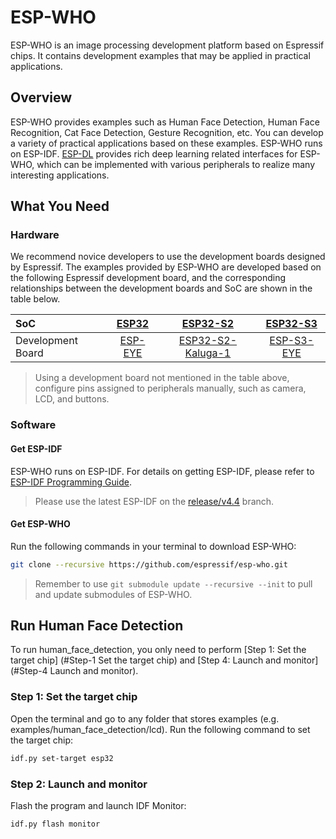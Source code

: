 # ESP-WHO

ESP-WHO is an image processing development platform based on Espressif chips. It contains development examples that may be applied in practical applications.

## Overview

ESP-WHO provides examples such as Human Face Detection, Human Face Recognition, Cat Face Detection, Gesture Recognition, etc. You can develop a variety of practical applications based on these examples. ESP-WHO runs on ESP-IDF. [ESP-DL](https://github.com/espressif/esp-dl) provides rich deep learning related interfaces for ESP-WHO, which can be implemented with various peripherals to realize many interesting applications.


## What You Need

### Hardware

We recommend novice developers to use the development boards designed by Espressif. The examples provided by ESP-WHO are developed based on the following Espressif development board, and the corresponding relationships between the development boards and SoC are shown in the table below.
    
|    SoC    | [ESP32](https://www.espressif.com/en/products/socs/esp32) | [ESP32-S2](https://www.espressif.com/en/products/socs/esp32-s2) | [ESP32-S3](https://www.espressif.com/en/products/socs/esp32-s3) |
| :------- | :----------------------------------------------------------: | :----------------------------------------------------------: | :----------------------------------------------------------: |
| Development Board | [ESP-EYE](https://www.espressif.com/en/products/devkits/esp-eye/overview) | [ESP32-S2-Kaluga-1](https://docs.espressif.com/projects/esp-idf/en/latest/esp32s2/hw-reference/esp32s2/user-guide-esp32-s2-kaluga-1-kit.html) | [ESP-S3-EYE](https://www.espressif.com/en/products/devkits/esp-s3-eye/overview) |

> Using a development board not mentioned in the table above, configure pins assigned to peripherals manually, such as camera, LCD, and buttons.

### Software

#### Get ESP-IDF

ESP-WHO runs on ESP-IDF. For details on getting ESP-IDF, please refer to [ESP-IDF Programming Guide](https://idf.espressif.com/).

> Please use the latest ESP-IDF on the [release/v4.4](https://github.com/espressif/esp-idf/tree/release/v4.4) branch.

#### Get ESP-WHO

Run the following commands in your terminal to download ESP-WHO:

```bash
git clone --recursive https://github.com/espressif/esp-who.git
```

> Remember to use ``git submodule update --recursive --init`` to pull and update submodules of ESP-WHO.

## Run Human Face Detection
To run human_face_detection, you only need to perform [Step 1: Set the target chip] (#Step-1 Set the target chip) and [Step 4: Launch and monitor] (#Step-4 Launch and monitor).

### Step 1: Set the target chip

Open the terminal and go to any folder that stores examples (e.g. examples/human_face_detection/lcd). Run the following command to set the target chip: 

```bash
idf.py set-target esp32
```

### Step 2: Launch and monitor

Flash the program and launch IDF Monitor:

```bash
idf.py flash monitor
```
